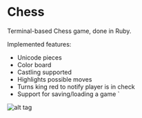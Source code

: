# Chess

Terminal-based Chess game, done in Ruby.

Implemented features:

* Unicode pieces
* Color board
* Castling supported
* Highlights possible moves
* Turns king red to notify player is in check
* Support for saving/loading a game
`

![alt tag](http://i.imgur.com/bj3FGtV.png)

